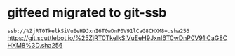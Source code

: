 # gitfeed migrated to git-ssb

`ssb://%ZjRT0TkelkSiVuEeH9JxnI6T0wDnP0V91lCaG8CHXM8=.sha256`
https://git.scuttlebot.io/%25ZjRT0TkelkSiVuEeH9JxnI6T0wDnP0V91lCaG8CHXM8%3D.sha256
